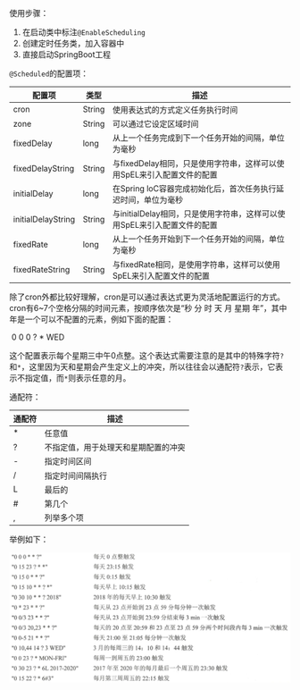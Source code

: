 使用步骤：

1. 在启动类中标注`@EnableScheduling`
2. 创建定时任务类，加入容器中
3. 直接启动SpringBoot工程



`@Scheduled`的配置项：

| 配置项             | 类型   | 描述                                                         |
| ------------------ | ------ | ------------------------------------------------------------ |
| cron               | String | 使用表达式的方式定义任务执行时间                             |
| zone               | String | 可以通过它设定区域时间                                       |
| fixedDelay         | long   | 从上一个任务完成到下一个任务开始的间隔，单位为毫秒           |
| fixedDelayString   | String | 与fixedDelay相同，只是使用字符串，这样可以使用SpEL来引入配置文件的配置 |
| initialDelay       | long   | 在Spring loC容器完成初始化后，首次任务执行延迟时间，单位为毫秒 |
| initialDelayString | String | 与initialDelay相同，只是使用字符串，这样可以使用SpEL来引入配置文件的配置 |
| fixedRate          | long   | 从上一个任务开始到下一个任务开始的间隔，单位为毫秒           |
| fixedRateString    | String | 与fixedRate相同，是使用字符串，这样可以使用SpEL来引入配置文件的配置 |

除了cron外都比较好理解，cron是可以通过表达式更为灵活地配置运行的方式。cron有6~7个空格分隔的时间元素，按顺序依次是“秒 分 时 天 月 星期 年”，其中年是一个可以不配置的元素，例如下面的配置：

​							0 0 0 ? * WED

这个配置表示每个星期三中午0点整。这个表达式需要注意的是其中的特殊字符`?`和`*`，这里因为天和星期会产生定义上的冲突，所以往往会以通配符`?`表示，它表示不指定值，而`*`则表示任意的月。

通配符：

| 通配符 | 描述                                 |
| ------ | ------------------------------------ |
| *      | 任意值                               |
| ?      | 不指定值，用于处理天和星期配置的冲突 |
| -      | 指定时间区间                         |
| /      | 指定时间间隔执行                     |
| L      | 最后的                               |
| #      | 第几个                               |
| ,      | 列举多个项                           |

举例如下：

![](../images/Snipaste_2019-07-25_20-50-31.png)


